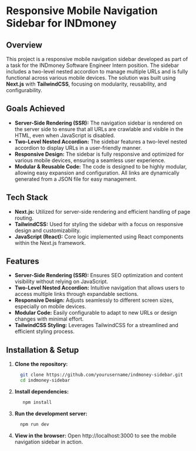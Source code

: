 # Responsive Mobile Navigation Sidebar for INDmoney

## Overview

This project is a responsive mobile navigation sidebar developed as part of a task for the INDmoney Software Engineer Intern position. The sidebar includes a two-level nested accordion to manage multiple URLs and is fully functional across various mobile devices. The solution was built using **Next.js** with **TailwindCSS**, focusing on modularity, reusability, and configurability.

## Goals Achieved

- **Server-Side Rendering (SSR):** The navigation sidebar is rendered on the server side to ensure that all URLs are crawlable and visible in the HTML, even when JavaScript is disabled.
- **Two-Level Nested Accordion:** The sidebar features a two-level nested accordion to display URLs in a user-friendly manner.
- **Responsive Design:** The sidebar is fully responsive and optimized for various mobile devices, ensuring a seamless user experience.
- **Modular & Reusable Code:** The code is designed to be highly modular, allowing easy expansion and configuration. All links are dynamically generated from a JSON file for easy management.

## Tech Stack

- **Next.js:** Utilized for server-side rendering and efficient handling of page routing.
- **TailwindCSS:** Used for styling the sidebar with a focus on responsive design and customizability.
- **JavaScript (React):** Core logic implemented using React components within the Next.js framework.

## Features

- **Server-Side Rendering (SSR):** Ensures SEO optimization and content visibility without relying on JavaScript.
- **Two-Level Nested Accordion:** Intuitive navigation that allows users to access multiple links through expandable sections.
- **Responsive Design:** Adjusts seamlessly to different screen sizes, especially on mobile devices.
- **Modular Code:** Easily configurable to adapt to new URLs or design changes with minimal effort.
- **TailwindCSS Styling:** Leverages TailwindCSS for a streamlined and efficient styling process.

## Installation & Setup

1. **Clone the repository:**
   ```bash
     git clone https://github.com/yourusername/indmoney-sidebar.git
     cd indmoney-sidebar
   ```
2. **Install dependencies:**
   ```bash
      npm install
   ```
3. **Run the development server:**
   ```bash
     npm run dev

4. **View in the browser:**
 Open http://localhost:3000 to see the mobile navigation sidebar in action.
